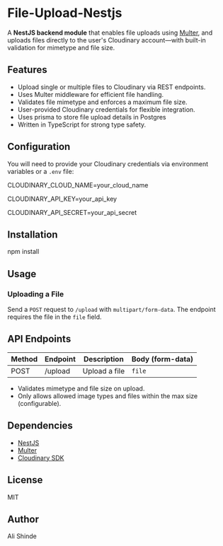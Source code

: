 # File-Upload-Nestjs

A **NestJS backend module** that enables file uploads using [Multer](https://www.npmjs.com/package/multer), and uploads files directly to the user's Cloudinary account—with built-in validation for mimetype and file size.

## Features

- Upload single or multiple files to Cloudinary via REST endpoints.
- Uses Multer middleware for efficient file handling.
- Validates file mimetype and enforces a maximum file size.
- User-provided Cloudinary credentials for flexible integration.
- Uses prisma to store file upload details in Postgres
- Written in TypeScript for strong type safety.

## Configuration

You will need to provide your Cloudinary credentials via environment variables or a `.env` file:

CLOUDINARY_CLOUD_NAME=your_cloud_name

CLOUDINARY_API_KEY=your_api_key

CLOUDINARY_API_SECRET=your_api_secret


## Installation
npm install

## Usage

### Uploading a File

Send a `POST` request to `/upload` with `multipart/form-data`. The endpoint requires the file in the `file` field.


## API Endpoints

| Method | Endpoint  | Description     | Body (form-data) |
|--------|-----------|----------------|------------------|
| POST   | /upload   | Upload a file  | `file`           |

- Validates mimetype and file size on upload.
- Only allows allowed image types and files within the max size (configurable).

## Dependencies

- [NestJS](https://nestjs.com/)
- [Multer](https://www.npmjs.com/package/multer)
- [Cloudinary SDK](https://www.npmjs.com/package/cloudinary)

## License

MIT

## Author

Ali Shinde


